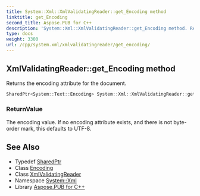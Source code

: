 ```yaml
---
title: System::Xml::XmlValidatingReader::get_Encoding method
linktitle: get_Encoding
second_title: Aspose.PUB for C++
description: 'System::Xml::XmlValidatingReader::get_Encoding method. Returns the encoding attribute for the document in C++.'
type: docs
weight: 3300
url: /cpp/system.xml/xmlvalidatingreader/get_encoding/
---
```

## XmlValidatingReader::get_Encoding method


Returns the encoding attribute for the document.

```cpp
SharedPtr<System::Text::Encoding> System::Xml::XmlValidatingReader::get_Encoding()
```


### ReturnValue

The encoding value. If no encoding attribute exists, and there is not byte-order mark, this defaults to UTF-8.

## See Also

* Typedef [SharedPtr](../../../system/sharedptr/)
* Class [Encoding](../../../system.text/encoding/)
* Class [XmlValidatingReader](../)
* Namespace [System::Xml](../../)
* Library [Aspose.PUB for C++](../../../)

